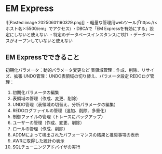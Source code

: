 # EM Express
![[Pasted image 20250601190329.png]]
・軽量な管理用webツール(「https://<ホスト名>:5500/em」でアクセス)
・DBCAで「EM Expressを有効にする」設定にしないと使えない
・特定のデータベースインスタンスに1対1
・データベースがオープンしていないと使えない
## EM Expressでできること

初期化パラメータ：動的パラメータ変更など
表領域管理：作成、削除、リサイズ、拡張
UNDO管理：UNDO表領域の切り替え、パラメータ設定
REDOログ管理：



1. 初期化パラメータの編集  
2. 表領域の管理（作成、変更、削除）  
3. UNDO管理（表領域の切替え、分析パラメータの編集）  
4. REDOログファイルの管理（追加、削除、多重化）  
5. 制御ファイルの管理（トレースにバックアップ）  
6. ユーザーの管理（作成、変更、削除）  
7. ロールの管理（作成、削除）  
8. ADDMによって検出されたパフォーマンスの結果と推奨事項の表示  
9. AWRに取得した統計の表示  
10. SQLチューニングアドバイザの実行